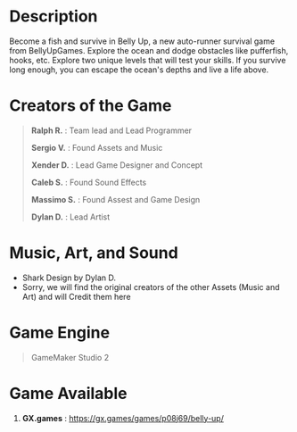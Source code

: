 # Description
Become a fish and survive in Belly Up, a new auto-runner survival game from BellyUpGames. Explore the ocean and dodge obstacles like pufferfish, hooks, etc. Explore two unique levels that will test your skills. If you survive long enough, you can escape the ocean's depths and live a life above. 

# Creators of the Game

>**Ralph R.** : Team lead and Lead Programmer
>
>**Sergio V.** : Found Assets and Music
>
>**Xender D.** : Lead Game Designer and Concept
>
>**Caleb S.** : Found Sound Effects
>
>**Massimo S.** : Found Assest and Game Design
>
>**Dylan D.** : Lead Artist

# Music, Art, and Sound
- Shark Design by Dylan D.
- Sorry,  we will find the original creators of the other Assets (Music and Art) and will Credit them here

# Game Engine

> GameMaker Studio 2

# Game Available 
1. **GX.games** : https://gx.games/games/p08j69/belly-up/

